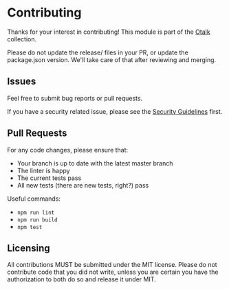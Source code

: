 # Contributing
Thanks for your interest in contributing! This module is part of the
[Otalk](https://github.com/otalk) collection.

Please do not update the release/ files in your PR, or update the package.json
version. We'll take care of that after reviewing and merging.

## Issues

Feel free to submit bug reports or pull requests.

If you have a security related issue, please see the [Security Guidelines](SECURITY.md) first.

## Pull Requests

For any code changes, please ensure that:

- Your branch is up to date with the latest master branch
- The linter is happy
- The current tests pass
- All new tests (there are new tests, right?) pass

Useful commands:

- `npm run lint`
- `npm run build`
- `npm test`

## Licensing

All contributions MUST be submitted under the MIT license. Please do not contribute code that you did not write,
unless you are certain you have the authorization to both do so and release it under MIT.
